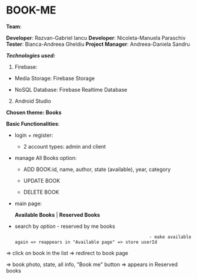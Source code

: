# BOOK-ME


**Team**:

**Developer**: Razvan-Gabriel Iancu
**Developer**: Nicoleta-Manuela Paraschiv
**Tester**: Bianca-Andreea Gheldiu
**Project Manager**: Andreea-Daniela Sandru

***Technologies used:***

1. Firebase:

  - Media Storage: Firebase Storage
  
  - NoSQL Database: Firebase Realtime Database
  
2. Android Studio
 
 
 **Chosen theme:** **Books**
 
 **Basic Functionalities**:
 
 - login + register: 
 
    - 2 account types: admin and client
 
 - manage All Books option:
 
    - ADD BOOK:id, name, author, state (available), year, category
    
    - UPDATE BOOK
    
    - DELETE  BOOK
  
  - main page:
  
    **Available Books**                      |                **Reserved Books**
   
   - search by *option*                                     - reserved by me books
   
                                                            - make available again => reappears in "Available page" => store userId
   
   
   => click on book in the list => redirect to book page
   
   => book photo, state, all info, "Book me" button => appears in Reserved books
